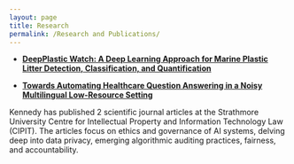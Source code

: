 ```yaml
---
layout: page
title: Research
permalink: /Research and Publications/
---
```

- [**DeepPlastic Watch:  A Deep Learning Approach for Marine Plastic Litter Detection, Classification, and Quantification**](https://deeplearningindaba.com/2023/poster-submissions/)


- [**Towards Automating Healthcare Question Answering in a Noisy Multilingual Low-Resource Setting**](https://deeplearningindaba.com/2022/indaba/posters/)


Kennedy has published 2 scientific journal articles at the Strathmore University Centre for Intellectual Property and Information Technology Law (CIPIT). The articles focus on ethics and governance of AI systems,  delving deep into data privacy, emerging algorithmic auditing practices, fairness, and accountability.

